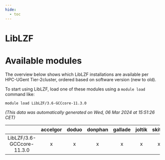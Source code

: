 ```yaml
---
hide:
  - toc
---
```


LibLZF
======

# Available modules


The overview below shows which LibLZF installations are available per HPC-UGent Tier-2cluster, ordered based on software version (new to old).

To start using LibLZF, load one of these modules using a `module load` command like:

```shell
module load LibLZF/3.6-GCCcore-11.3.0
```

*(This data was automatically generated on Wed, 06 Mar 2024 at 15:51:26 CET)*  

| |accelgor|doduo|donphan|gallade|joltik|skitty|
| :---: | :---: | :---: | :---: | :---: | :---: | :---: |
|LibLZF/3.6-GCCcore-11.3.0|x|x|x|x|x|x|
